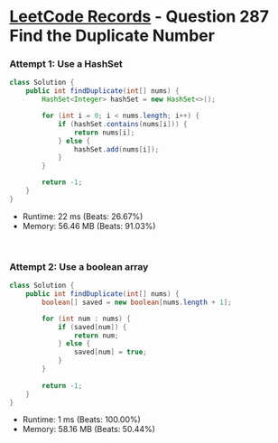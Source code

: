 # [LeetCode Records](../README.md) - Question 287 Find the Duplicate Number

### Attempt 1: Use a HashSet
```java
class Solution {
    public int findDuplicate(int[] nums) {
        HashSet<Integer> hashSet = new HashSet<>();

        for (int i = 0; i < nums.length; i++) {
            if (hashSet.contains(nums[i])) {
                return nums[i];
            } else {
                hashSet.add(nums[i]);
            }
        }

        return -1;
    }
}
```
- Runtime: 22 ms (Beats: 26.67%)
- Memory: 56.46 MB (Beats: 91.03%)

<br>

### Attempt 2: Use a boolean array
```java
class Solution {
    public int findDuplicate(int[] nums) {
        boolean[] saved = new boolean[nums.length + 1];

        for (int num : nums) {
            if (saved[num]) {
                return num;
            } else {
                saved[num] = true;
            }
        }
        
        return -1;
    }
}
```
- Runtime: 1 ms (Beats: 100.00%)
- Memory: 58.16 MB (Beats: 50.44%)

<br>
